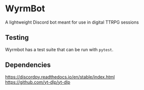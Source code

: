 # WyrmBot
A lightweight Discord bot meant for use in digital TTRPG sessions

## Testing
Wyrmbot has a test suite that can be run with `pytest`.
## Dependencies
https://discordpy.readthedocs.io/en/stable/index.html \
https://github.com/yt-dlp/yt-dlp
